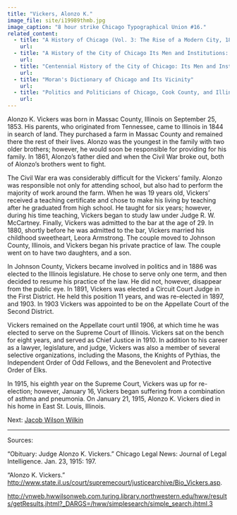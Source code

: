 ```yaml
---
title: "Vickers, Alonzo K."
image_file: site/i19989thmb.jpg
image_caption: "8 hour strike Chicago Typographical Union #16."
related_content:
  - title: "A History of Chicago (Vol. 3: The Rise of a Modern City, 1871-1893)"
    url:
  - title: "A History of the City of Chicago Its Men and Institutions: Biographical Sketches of Leading Citizens"
    url:
  - title: "Centennial History of the City of Chicago: Its Men and Institutions"
    url:
  - title: "Moran's Dictionary of Chicago and Its Vicinity"
    url:
  - title: "Politics and Politicians of Chicago, Cook County, and Illinois 1787-1887"
    url:
---
```


Alonzo K. Vickers was born in Massac County, Illinois on September 25, 1853. His parents, who originated from Tennessee, came to Illinois in 1844 in search of land. They purchased a farm in Massac County and remained there the rest of their lives. Alonzo was the youngest in the family with two older brothers; however, he would soon be responsible for providing for his family. In 1861, Alonzo’s father died and when the Civil War broke out, both of Alonzo’s brothers went to fight.

The Civil War era was considerably difficult for the Vickers’ family. Alonzo was responsible not only for attending school, but also had to perform the majority of work around the farm. When he was 19 years old, Vickers’ received a teaching certificate and chose to make his living by teaching after he graduated from high school. He taught for six years; however, during his time teaching, Vickers began to study law under Judge R. W. McCartney. Finally, Vickers was admitted to the bar at the age of 29. In 1880, shortly before he was admitted to the bar, Vickers married his childhood sweetheart, Leora Armstrong. The couple moved to Johnson County, Illinois, and Vickers began his private practice of law. The couple went on to have two daughters, and a son.

In Johnson County, Vickers became involved in politics and in 1886 was elected to the Illinois legislature. He chose to serve only one term, and then decided to resume his practice of the law. He did not, however, disappear from the public eye. In 1891, Vickers was elected a Circuit Court Judge in the First District. He held this position 11 years, and was re-elected in 1897, and 1903. In 1903 Vickers was appointed to be on the Appellate Court of the Second District.

Vickers remained on the Appellate court until 1906, at which time he was elected to serve on the Supreme Court of Illinois. Vickers sat on the bench for eight years, and served as Chief Justice in 1910. In addition to his career as a lawyer, legislature, and judge, Vickers was also a member of several selective organizations, including the Masons, the Knights of Pythias, the Independent Order of Odd Fellows, and the Benevolent and Protective Order of Elks.

In 1915, his eighth year on the Supreme Court, Vickers was up for re-election; however, January 16, Vickers began suffering from a combination of asthma and pneumonia. On January 21, 1915, Alonzo K. Vickers died in his home in East St. Louis, Illinois.

Next:  [Jacob Wilson Wilkin](/legal/judges/jacobwilsonwilkin/)

---
Sources:

“Obituary: Judge Alonzo K. Vickers.” Chicago Legal News: Journal of Legal Intelligence. Jan. 23, 1915: 197.

“Alonzo K. Vickers.” http://www.state.il.us/court/supremecourt/justicearchive/Bio_Vickers.asp.

http://vnweb.hwwilsonweb.com.turing.library.northwestern.edu/hww/results/getResults.jhtml?_DARGS=/hww/simplesearch/simple_search.jhtml.3
